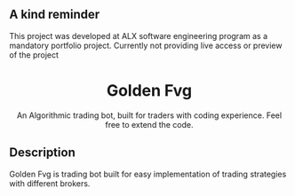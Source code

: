 ## A kind reminder
This project was developed at ALX software engineering program as a mandatory portfolio project. Currently not providing live access or preview of the project

<h1 align="center">Golden Fvg</h1>
<p align="center">
  An Algorithmic trading bot, built for traders with coding experience. Feel free to extend the code.
</p>

## Description
Golden Fvg is trading bot built for easy implementation of trading strategies with different brokers.
